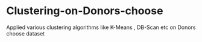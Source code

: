 # Clustering-on-Donors-choose
Applied various clustering algorithms like K-Means , DB-Scan etc on Donors choose dataset
